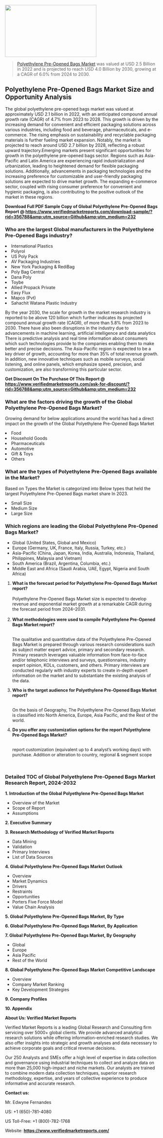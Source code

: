 
<img src="https://ffe5etoiles.com/wp-content/uploads/2024/12/MST1-300x171.png" alt="" width="300" height="171" class="alignnone size-medium wp-image-20088" /><blockquote><p><p><a href="https://www.verifiedmarketreports.com/download-sample/?rid=356788&utm_source=Github&utm_medium=232" target="_blank">Polyethylene Pre-Opened Bags Market</a> was valued at USD 2.5 Billion in 2022 and is projected to reach USD 4.0 Billion by 2030, growing at a CAGR of 6.0% from 2024 to 2030.</p></blockquote><p><h2>Polyethylene Pre-Opened Bags Market Size and Opportunity Analysis</h2>The global polyethylene pre-opened bags market was valued at approximately USD 2.1 billion in 2022, with an anticipated compound annual growth rate (CAGR) of 4.7% from 2023 to 2028. This growth is driven by the increasing demand for convenient and efficient packaging solutions across various industries, including food and beverage, pharmaceuticals, and e-commerce. The rising emphasis on sustainability and recyclable packaging materials is further fueling market expansion. Notably, the market is projected to reach around USD 2.7 billion by 2028, reflecting a robust upward trajectory.Emerging markets present significant opportunities for growth in the polyethylene pre-opened bags sector. Regions such as Asia-Pacific and Latin America are experiencing rapid industrialization and urbanization, leading to heightened demand for flexible packaging solutions. Additionally, advancements in packaging technologies and the increasing preference for customizable and user-friendly packaging solutions are expected to drive market growth. The expanding e-commerce sector, coupled with rising consumer preference for convenient and hygienic packaging, is also contributing to the positive outlook of the market in these regions.</p><p class=""><strong>Download Full PDF Sample Copy of Global Polyethylene Pre-Opened Bags Report @ <a href="https://www.verifiedmarketreports.com/download-sample/?rid=356788&amp;utm_source=Github&amp;utm_medium=232" target="_blank">https://www.verifiedmarketreports.com/download-sample/?rid=356788&amp;utm_source=Github&amp;utm_medium=232</a></strong></p><h3 id="" class="">Who are the largest Global manufacturers in the Polyethylene Pre-Opened Bags industry?</h3><p><li>International Plastics</li><li> Polyrol</li><li> US Poly Pack</li><li> AV Packaging Industries</li><li> New York Packaging & RediBag</li><li> Poly Bag Central</li><li> Dana Poly</li><li> Toybe</li><li> Allied Propack Private</li><li> Easy Flux</li><li> Mapco (Pvt)</li><li> Sahachit Watana Plastic Industry</li></p><div class=""><div class="" dir="" data-message-author-role="" data-message-id="" data-message-model-slug=""><div class=""><div class=""><div class=""><div class="" dir="" data-message-author-role="" data-message-id="" data-message-model-slug=""><div class=""><div class=""><p>By the year 2030, the scale for growth in the market research industry is reported to be above 120 billion which further indicates its projected compound annual growth rate (CAGR), of more than 5.8% from 2023 to 2030. There have also been disruptions in the industry due to advancements in machine learning, artificial intelligence and data analytics There is predictive analysis and real time information about consumers which such technologies provide to the companies enabling them to make better and precise decisions. The Asia-Pacific region is expected to be a key driver of growth, accounting for more than 35% of total revenue growth. In addition, new innovative techniques such as mobile surveys, social listening, and online panels, which emphasize speed, precision, and customization, are also transforming this particular sector.</p><p><strong>Get Discount On The Purchase Of This Report @&nbsp; <a href="https://www.verifiedmarketreports.com/ask-for-discount/?rid=356788&amp;utm_source=Github&amp;utm_medium=232" target="_blank">https://www.verifiedmarketreports.com/ask-for-discount/?rid=356788&amp;utm_source=Github&amp;utm_medium=232</a></strong></p></div></div></div></div></div></div></div></div><h3 id="" class="">What are the factors driving the growth of the Global Polyethylene Pre-Opened Bags Market?</h3><p id="" class="">Growing demand for below applications around the world has had a direct impact on the growth of the Global Polyethylene Pre-Opened Bags Market</p><p id="" class=""><li>Food</li><li> Household Goods</li><li> Pharmaceuticals</li><li> Automotive</li><li> Gift & Toys</li><li> Others</li></p><h3 id="" class="">What are the types of Polyethylene Pre-Opened Bags available in the Market?</h3><p id="" class="">Based on Types the Market is categorized into Below types that held the largest Polyethylene Pre-Opened Bags market share In 2023.</p><p id="" class=""><li>Small Size</li><li> Medium Size</li><li> Large Size</li></p><h3 id="" class="">Which regions are leading the Global Polyethylene Pre-Opened Bags Market?</h3><ul><li>Global (United States, Global and Mexico)</li><li>Europe (Germany, UK, France, Italy, Russia, Turkey, etc.)</li><li>Asia-Pacific (China, Japan, Korea, India, Australia, Indonesia, Thailand, Philippines, Malaysia and Vietnam)</li><li>South America (Brazil, Argentina, Columbia, etc.)</li><li>Middle East and Africa (Saudi Arabia, UAE, Egypt, Nigeria and South Africa)</li></ul><p><ol><li><strong>What is the forecast period for Polyethylene Pre-Opened Bags Market report?<br /></strong><br /><span data-sheets-root="1" data-sheets-value="{&quot;1&quot;:2,&quot;2&quot;:&quot;XXXX size is expected to develop revenue and exponential market growth at a remarkable CAGR during the forecast period from 2024&ndash;2030.&quot;}" data-sheets-userformat="{&quot;2&quot;:12674,&quot;4&quot;:{&quot;1&quot;:2,&quot;2&quot;:16776960},&quot;10&quot;:2,&quot;11&quot;:0,&quot;15&quot;:&quot;Arial&quot;,&quot;16&quot;:12}">Polyethylene Pre-Opened Bags Market size is expected to develop revenue and exponential market growth at a remarkable CAGR during the forecast period from 2024&ndash;2031.</span><br /><br /></li><li><strong>What methodologies were used to compile Polyethylene Pre-Opened Bags Market report?<br /><br /></strong><p>The qualitative and quantitative data of the&nbsp;Polyethylene Pre-Opened Bags Market is prepared through various research considerations such as subject matter expert advice, primary and secondary research. Primary research leverages valuable information from face-to-face and/or telephonic interviews and surveys, questionnaires, industry expert opinion, KOLs, customers, and others. Primary interviews are conducted regularly with industry experts to create in-depth expert information on the market and to substantiate the existing analysis of the data.&nbsp;</p></li><li><strong>Who is the target audience for Polyethylene Pre-Opened Bags Market report?<br /><br /></strong><p>On the basis of Geography, The&nbsp;Polyethylene Pre-Opened Bags Market is classified into North America, Europe, Asia Pacific, and the Rest of the world.</p></li><li><strong>Do you offer any customization options for the report Polyethylene Pre-Opened Bags Market?<br /><br /></strong><p>report customization (equivalent up to 4 analyst&rsquo;s working days) with purchase. Addition or alteration to country, regional &amp; segment scope</p><p>&nbsp;</p></li></ol></p><h3 id="" class="">Detailed TOC of Global Polyethylene Pre-Opened Bags Market Research Report, 2024-2032</h3><p id="" class=""><strong>1. Introduction of the Global Polyethylene Pre-Opened Bags Market</strong></p><ul><li>Overview of the Market</li><li>Scope of Report</li><li>Assumptions</li></ul><p id="" class=""><strong>2. Executive Summary</strong></p><p id="" class=""><strong>3. Research Methodology of&nbsp;Verified Market Reports</strong></p><ul><li>Data Mining</li><li>Validation</li><li>Primary Interviews</li><li>List of Data Sources</li></ul><p id="" class=""><strong>4. Global Polyethylene Pre-Opened Bags Market Outlook</strong></p><ul><li>Overview</li><li>Market Dynamics</li><li>Drivers</li><li>Restraints</li><li>Opportunities</li><li>Porters Five Force Model</li><li>Value Chain Analysis</li></ul><p id="" class=""><strong>5. Global Polyethylene Pre-Opened Bags Market, By&nbsp;Type</strong></p><p id="" class=""><strong>6. Global Polyethylene Pre-Opened Bags Market, By Application</strong></p><p id="" class=""><strong>7. Global Polyethylene Pre-Opened Bags Market, By Geography</strong></p><ul><li>Global</li><li>Europe</li><li>Asia Pacific</li><li>Rest of the World</li></ul><p id="" class=""><strong>8. Global Polyethylene Pre-Opened Bags Market Competitive Landscape</strong></p><ul><li>Overview</li><li>Company Market Ranking</li><li>Key Development Strategies</li></ul><p id="" class=""><strong>9. Company Profiles</strong></p><p id="" class=""><strong>10. Appendix</strong></p><p id="" class=""><strong>About Us: Verified Market Reports</strong></p><p id="" class="">Verified Market Reports is a leading Global Research and Consulting firm servicing over 5000+ global clients. We provide advanced analytical research solutions while offering information-enriched research studies. We also offer insights into strategic and growth analyses and data necessary to achieve corporate goals and critical revenue decisions.</p><p id="" class="">Our 250 Analysts and SMEs offer a high level of expertise in data collection and governance using industrial techniques to collect and analyze data on more than 25,000 high-impact and niche markets. Our analysts are trained to combine modern data collection techniques, superior research methodology, expertise, and years of collective experience to produce informative and accurate research.</p><p id="" class=""><strong>Contact us:</strong></p><p id="" class="">Mr. Edwyne Fernandes</p><p id="" class="">US: +1 (650)-781-4080</p><p id="" class="">US Toll-Free: +1 (800)-782-1768</p><p id="" class="">Website: <a target="" data-test-app-aware-link=""><strong>https://www.verifiedmarketreports.com/</strong></a></p>
